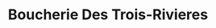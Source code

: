 ---
title: "Boucherie Des Trois-Rivieres"
url: /trois-rivieres/boucherie-des-trois-rivieres/
shop: butcher
---